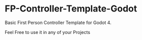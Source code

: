 # FP-Controller-Template-Godot
Basic First Person Controller Template for Godot 4.

Feel Free to use it in any of your Projects
